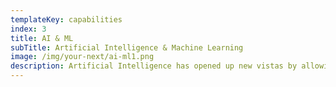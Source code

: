 ```yaml
---
templateKey: capabilities
index: 3
title: AI & ML
subTitle: Artificial Intelligence & Machine Learning
image: /img/your-next/ai-ml1.png
description: Artificial Intelligence has opened up new vistas by allowing intelligent decision making, forecasting and bringing significant efficiency gains. Organisations across the globe are realising the value that can be extracted from their existing data by employing AI & ML. In addition to self hosted AI ML infrastructure, pay-as-you-go offerings from major cloud providers has made available advanced level machine learning to anyone for a fraction of the cost. Image and text recognition, code-less model generation are some of the services that can be leveraged. We help our clients leverage this technology to deliver measurable business value.
---
```

